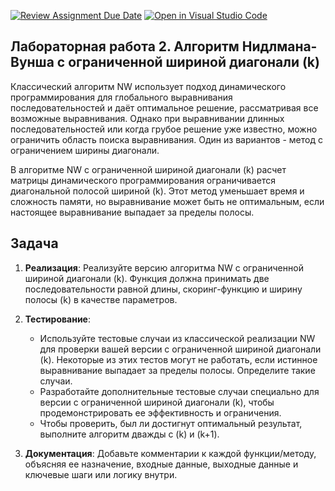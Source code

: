 [![Review Assignment Due Date](https://classroom.github.com/assets/deadline-readme-button-24ddc0f5d75046c5622901739e7c5dd533143b0c8e959d652212380cedb1ea36.svg)](https://classroom.github.com/a/L4gWHhs_)
[![Open in Visual Studio Code](https://classroom.github.com/assets/open-in-vscode-718a45dd9cf7e7f842a935f5ebbe5719a5e09af4491e668f4dbf3b35d5cca122.svg)](https://classroom.github.com/online_ide?assignment_repo_id=12164077&assignment_repo_type=AssignmentRepo)
## Лабораторная работа 2. Алгоритм Нидлмана-Вунша с ограниченной шириной диагонали \(k\)



Классический алгоритм NW использует подход динамического программирования для глобального выравнивания последовательностей и даёт оптимальное решение, рассматривая все возможные выравнивания. Однако при выравнивании длинных последовательностей или когда грубое решение уже известно, можно ограничить область поиска выравнивания. Один из вариантов - метод с ограничением ширины диагонали.

В алгоритме NW с ограниченной шириной диагонали \(k\) расчет матрицы динамического программирования ограничивается диагональной полосой шириной \(k\). Этот метод уменьшает время и сложность памяти, но выравнивание может быть не оптимальным, если настоящее выравнивание выпадает за пределы полосы.

## Задача

1. **Реализация**: Реализуйте версию алгоритма NW с ограниченной шириной диагонали \(k\). Функция должна принимать две последовательности равной длины, скоринг-функцию и ширину полосы \(k\) в качестве параметров.

2. **Тестирование**:
   - Используйте тестовые случаи из классической реализации NW для проверки вашей версии с ограниченной шириной диагонали \(k\). Некоторые из этих тестов могут не работать, если истинное выравнивание выпадает за пределы полосы. Определите такие случаи.
   - Разработайте дополнительные тестовые случаи специально для версии с ограниченной шириной диагонали \(k\), чтобы продемонстрировать ее эффективность и ограничения.
   - Чтобы проверить, был ли достигнут оптимальный результат, выполните алгоритм дважды с \(k\) и \(k+1\).

3. **Документация**: Добавьте комментарии к каждой функции/методу, объясняя ее назначение, входные данные, выходные данные и ключевые шаги или логику внутри.
